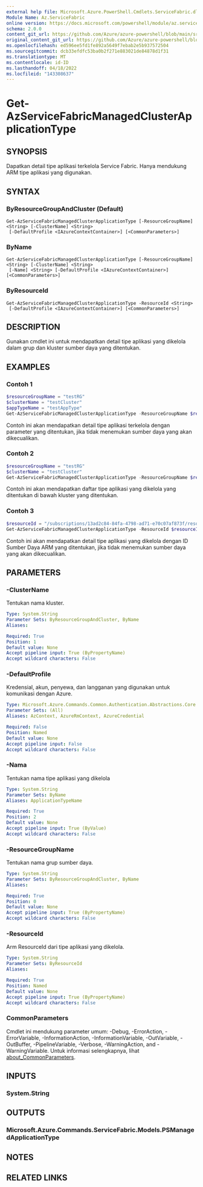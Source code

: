 ```yaml
---
external help file: Microsoft.Azure.PowerShell.Cmdlets.ServiceFabric.dll-Help.xml
Module Name: Az.ServiceFabric
online version: https://docs.microsoft.com/powershell/module/az.servicefabric/get-azservicefabricmanagedclusterapplicationtype
schema: 2.0.0
content_git_url: https://github.com/Azure/azure-powershell/blob/main/src/ServiceFabric/ServiceFabric/help/Get-AzServiceFabricManagedClusterApplicationType.md
original_content_git_url: https://github.com/Azure/azure-powershell/blob/main/src/ServiceFabric/ServiceFabric/help/Get-AzServiceFabricManagedClusterApplicationType.md
ms.openlocfilehash: ed596ee5fd1fe892a5649f7ebab2e5b937572504
ms.sourcegitcommit: dcb33efdfc53ba0b2f271e883021de84878d1f31
ms.translationtype: MT
ms.contentlocale: id-ID
ms.lasthandoff: 04/18/2022
ms.locfileid: "143308637"
---
```

# Get-AzServiceFabricManagedClusterApplicationType

## SYNOPSIS
Dapatkan detail tipe aplikasi terkelola Service Fabric. Hanya mendukung ARM tipe aplikasi yang digunakan.

## SYNTAX

### ByResourceGroupAndCluster (Default)
```
Get-AzServiceFabricManagedClusterApplicationType [-ResourceGroupName] <String> [-ClusterName] <String>
 [-DefaultProfile <IAzureContextContainer>] [<CommonParameters>]
```

### ByName
```
Get-AzServiceFabricManagedClusterApplicationType [-ResourceGroupName] <String> [-ClusterName] <String>
 [-Name] <String> [-DefaultProfile <IAzureContextContainer>] [<CommonParameters>]
```

### ByResourceId
```
Get-AzServiceFabricManagedClusterApplicationType -ResourceId <String>
 [-DefaultProfile <IAzureContextContainer>] [<CommonParameters>]
```

## DESCRIPTION
Gunakan cmdlet ini untuk mendapatkan detail tipe aplikasi yang dikelola dalam grup dan kluster sumber daya yang ditentukan.

## EXAMPLES

### Contoh 1
```powershell
$resourceGroupName = "testRG"
$clusterName = "testCluster"
$appTypeName = "testAppType"
Get-AzServiceFabricManagedClusterApplicationType -ResourceGroupName $resourceGroupName -ClusterName $clusterName -Name $appTypeName
```

Contoh ini akan mendapatkan detail tipe aplikasi terkelola dengan parameter yang ditentukan, jika tidak menemukan sumber daya yang akan dikecualikan.

### Contoh 2
```powershell
$resourceGroupName = "testRG"
$clusterName = "testCluster"
Get-AzServiceFabricManagedClusterApplicationType -ResourceGroupName $resourceGroupName -ClusterName $clusterName
```

Contoh ini akan mendapatkan daftar tipe aplikasi yang dikelola yang ditentukan di bawah kluster yang ditentukan.

### Contoh 3
```powershell
$resourceId = "/subscriptions/13ad2c84-84fa-4798-ad71-e70c07af873f/resourcegroups/testRG/providers/Microsoft.ServiceFabric/managedClusters/testCluster/applicationTypes/testAppType"
Get-AzServiceFabricManagedClusterApplicationType -ResourceId $resourceId
```

Contoh ini akan mendapatkan detail tipe aplikasi yang dikelola dengan ID Sumber Daya ARM yang ditentukan, jika tidak menemukan sumber daya yang akan dikecualikan.

## PARAMETERS

### -ClusterName
Tentukan nama kluster.

```yaml
Type: System.String
Parameter Sets: ByResourceGroupAndCluster, ByName
Aliases:

Required: True
Position: 1
Default value: None
Accept pipeline input: True (ByPropertyName)
Accept wildcard characters: False
```

### -DefaultProfile
Kredensial, akun, penyewa, dan langganan yang digunakan untuk komunikasi dengan Azure.

```yaml
Type: Microsoft.Azure.Commands.Common.Authentication.Abstractions.Core.IAzureContextContainer
Parameter Sets: (All)
Aliases: AzContext, AzureRmContext, AzureCredential

Required: False
Position: Named
Default value: None
Accept pipeline input: False
Accept wildcard characters: False
```

### -Nama
Tentukan nama tipe aplikasi yang dikelola

```yaml
Type: System.String
Parameter Sets: ByName
Aliases: ApplicationTypeName

Required: True
Position: 2
Default value: None
Accept pipeline input: True (ByValue)
Accept wildcard characters: False
```

### -ResourceGroupName
Tentukan nama grup sumber daya.

```yaml
Type: System.String
Parameter Sets: ByResourceGroupAndCluster, ByName
Aliases:

Required: True
Position: 0
Default value: None
Accept pipeline input: True (ByPropertyName)
Accept wildcard characters: False
```

### -ResourceId
Arm ResourceId dari tipe aplikasi yang dikelola.

```yaml
Type: System.String
Parameter Sets: ByResourceId
Aliases:

Required: True
Position: Named
Default value: None
Accept pipeline input: True (ByPropertyName)
Accept wildcard characters: False
```

### CommonParameters
Cmdlet ini mendukung parameter umum: -Debug, -ErrorAction, -ErrorVariable, -InformationAction, -InformationVariable, -OutVariable, -OutBuffer, -PipelineVariable, -Verbose, -WarningAction, and -WarningVariable. Untuk informasi selengkapnya, lihat [about_CommonParameters](http://go.microsoft.com/fwlink/?LinkID=113216).

## INPUTS

### System.String

## OUTPUTS

### Microsoft.Azure.Commands.ServiceFabric.Models.PSManagedApplicationType

## NOTES

## RELATED LINKS
